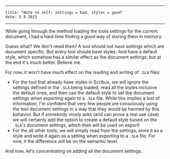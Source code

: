----
    title: "Note to self: settings = bad, styles = good"
    date: 5.9.2013
----

While going through the method loading the tools settings for the current document, I had a hard time finding a good way of storing them in memory.

Guess what? We don't need them! A tool should not have settings which are document specific. But every tool should have styles. And have a default style, which somehow has a similar effect as the document settings: but at the end it's much better. Believe me.

For now, it won't have much effect on the reading and writing of `.SLA` files:

- For the tool that already have styles in Scribus, we will ignore the settings defined in the `.SLA` being loaded, read all the styles inclusive the default ones, and then use the default style to set the document settings when exporting again to a `.SLA` file. While this implies a lost of information, I'm confident that very few people are consciously using the tool document settings in a way that they would be harmed by this behavior. But if somebody nicely asks (and can prove a real use case) we will certainly add the option to create a default style based on the `.SLA`'s document settings, which then will be used on export!
- For the all other tools, we will simply read from the settings, store it as a style and write it again as a setting when exporting to a `.SLA` file. For now, it the difference will be on the semantic level.

And now, let's concentrating on adding all the document settings.
